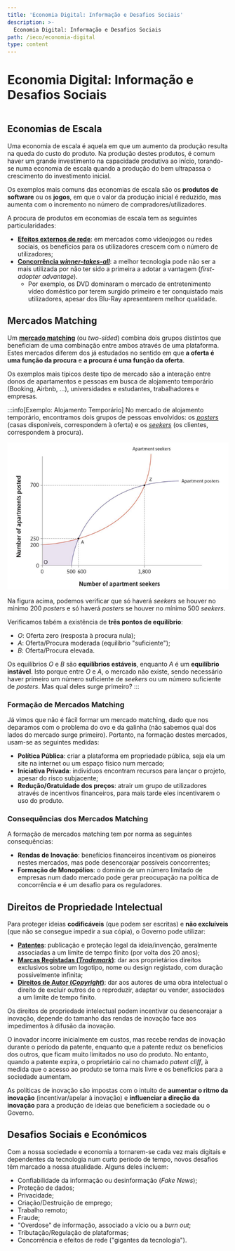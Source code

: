 ```yaml
---
title: 'Economia Digital: Informação e Desafios Sociais'
description: >-
  Economia Digital: Informação e Desafios Sociais
path: /ieco/economia-digital
type: content
---
```


# Economia Digital: Informação e Desafios Sociais

```toc

```

## Economias de Escala

Uma economia de escala é aquela em que um aumento da produção resulta na queda do
custo do produto. Na produção destes produtos, é comum haver um grande investimento
na capacidade produtiva ao início, torando-se numa economia de escala quando a
produção do bem ultrapassa o crescimento do investimento inicial.

Os exemplos mais comuns das economias de escala são os **produtos de software**
ou os **jogos**, em que o valor da produção inicial é reduzido, mas aumenta com
o incremento no número de compradores/utilizadores.

A procura de produtos em economias de escala tem as seguintes particularidades:

- **[Efeitos externos de rede](color:green)**: em mercados como videojogos ou redes sociais, os benefícios
  para os utilizadores crescem com o número de utilizadores;
- **[Concorrência _winner-takes-all_](color:purple)**: a melhor tecnologia pode não ser a mais utilizada
  por não ter sido a primeira a adotar a vantagem (_first-adopter advantage_).
  - Por exemplo, os DVD dominaram o mercado de entretenimento vídeo doméstico por
    terem surgido primeiro e ter conquistado mais utilizadores, apesar dos Blu-Ray
    apresentarem melhor qualidade.

## Mercados Matching

Um **[mercado matching](color:orange)** (ou _two-sided_) combina dois grupos distintos que beneficiam de uma
combinação entre ambos através de uma plataforma. Estes mercados diferem dos já estudados
no sentido em que **a oferta é uma função da procura** e **a procura é uma função da oferta**.

Os exemplos mais típicos deste tipo de mercado são a interação entre donos de apartamentos e pessoas em busca
de alojamento temporário (Booking, Airbnb, ...), universidades e estudantes, trabalhadores e empresas.

:::info[Exemplo: Alojamento Temporário]
No mercado de alojamento temporário, encontramos dois grupos de pessoas envolvidos: os [_posters_](color:blue)
(casas disponíveis, correspondem à oferta) e os [_seekers_](color:red) (os clientes, correspondem à procura).

![Procura e oferta num mercado matching](./assets/0007-mercados-matching.png#dark=2)

Na figura acima, podemos verificar que só haverá _seekers_ se houver no mínimo 200 _posters_
e só haverá _posters_ se houver no mínimo 500 _seekers_.

Verificamos tabém a existência de **três pontos de equilíbrio**:

- $O$: Oferta zero (resposta à procura nula);
- $A$: Oferta/Procura moderada (equilíbrio "suficiente");
- $B$: Oferta/Procura elevada.

Os equilíbrios $O$ e $B$ são **equilíbrios estáveis**, enquanto $A$ é um **equilíbrio instável**. Isto porque
entre $O$ e $A$, o mercado não existe, sendo necessário haver primeiro um número suficiente de _seekers_ ou
um número suficiente de _posters_. Mas qual deles surge primeiro?
:::

### Formação de Mercados Matching

Já vimos que não é fácil formar um mercado matching, dado que nos deparamos com o problema do ovo e da galinha
(não sabemos qual dos lados do mercado surge primeiro). Portanto, na formação destes mercados, usam-se as
seguintes medidas:

- **Política Pública**: criar a plataforma em propriedade pública, seja ela um site na internet ou um espaço
  físico num mercado;
- **Iniciativa Privada**: indivíduos encontram recursos para lançar o projeto, apesar do risco subjacente;
- **Redução/Gratuidade dos preços**: atrair um grupo de utilizadores através de incentivos financeiros, para
  mais tarde eles incentivarem o uso do produto.

### Consequências dos Mercados Matching

A formação de mercados matching tem por norma as seguintes consequências:

- **Rendas de Inovação**: benefícios financeiros incentivam os pioneiros nestes mercados, mas pode
  desencorajar possíveis concorrentes;
- **Formação de Monopólios**: o domínio de um número limitado de empresas num dado mercado pode
  gerar preocupação na política de concorrência e é um desafio para os reguladores.

## Direitos de Propriedade Intelectual

Para proteger ideias **codificáveis** (que podem ser escritas) e **não excluíveis** (que não
se consegue impedir a sua cópia), o Governo pode utilizar:

- **[Patentes](color:yellow)**: publicação e proteção legal da ideia/invenção, geralmente
  associadas a um limite de tempo finito (por volta dos 20 anos);
- **[Marcas Registadas (_Trademark_)](color:blue)**: dar aos proprietários direitos exclusivos
  sobre um logotipo, nome ou design registado, com duração possivelmente infinita;
- **[Direitos de Autor (_Copyright_)](color:green)**: dar aos autores de uma obra intelectual
  o direito de excluir outros de o reproduzir, adaptar ou vender, associados a um limite de
  tempo finito.

Os direitos de propriedade intelectual podem incentivar ou desencorajar a inovação, depende do
tamanho das rendas de inovação face aos impedimentos à difusão da inovação.

O inovador incorre inicialmente em custos, mas recebe rendas de inovação durante o período da patente,
enquanto que a patente reduz os benefícios dos outros, que ficam muito limitados no uso do produto.
No entanto, quando a patente expira, o proprietário cai no chamado _patent cliff_, à medida que o acesso
ao produto se torna mais livre e os benefícios para a sociedade aumentam.

As políticas de inovação são impostas com o intuito de **aumentar o ritmo da inovação** (incentivar/apelar
à inovação) e **influenciar a direção da inovação** para a produção de ideias que beneficiem a sociedade
ou o Governo.

## Desafios Sociais e Económicos

Com a nossa sociedade e economia a tornarem-se cada vez mais digitais e dependentes da tecnologia
num curto período de tempo, novos desafios têm marcado a nossa atualidade. Alguns deles incluem:

- Confiabilidade da informação ou desinformação (_Fake News_);
- Proteção de dados;
- Privacidade;
- Criação/Destruição de emprego;
- Trabalho remoto;
- Fraude;
- "Overdose" de informação, associado a vício ou a _burn out_;
- Tributação/Regulação de plataformas;
- Concorrência e efeitos de rede ("gigantes da tecnologia").